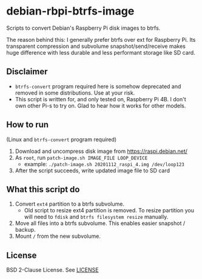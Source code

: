 # debian-rbpi-btrfs-image

Scripts to convert Debian's Raspberry Pi disk images to btrfs.

The reason behind this:
I generally prefer btrfs over ext for Raspberry Pi.
Its transparent compression and subvolume snapshot/send/receive makes huge
difference with less durable and less performant storage like SD card.

## Disclaimer

- `btrfs-convert` program required here is somehow deprecated and removed in some distributions. Use at your risk.
- This script is written for, and only tested on, Raspberry Pi 4B. I don't own other Pi-s to try on. Glad to hear how it works for other models.

<!--
(It *likely* work on other images: all images are build with [similar configurations](https://salsa.debian.org/raspi-team/image-specs))
-->

## How to run

(Linux and `btrfs-convert` program required)

1. Download and uncompress disk image from https://raspi.debian.net/
2. As `root`, run `patch-image.sh IMAGE_FILE LOOP_DEVICE`
    - example: `./patch-image.sh 20201112_raspi_4.img /dev/loop123`
3. After the script succeeds, write updated image file to SD card

## What this script do

1. Convert `ext4` partition to a btrfs subvolume.
    - Old script to resize ext4 partition is removed. To resize partition you will need to `fdisk` and `btrfs filesystem resize` manually.
2. Move all files into a btrfs subvolume. This enables easier snapshot / backup.
3. Mount `/` from the new subvolume.

## License

BSD 2-Clause License. See [LICENSE](LICENSE)
